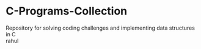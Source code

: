 # C-Programs-Collection
Repository for solving coding challenges and implementing data structures in C
<br>
rahul
